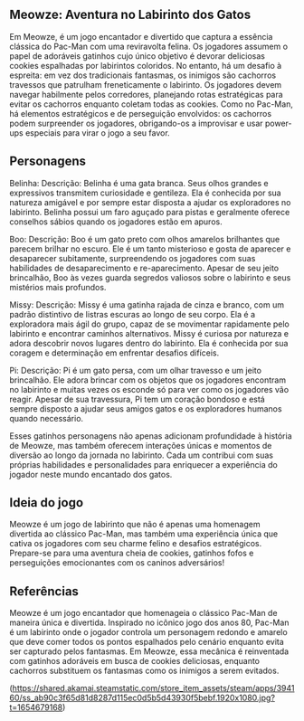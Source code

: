 ## Meowze: Aventura no Labirinto dos Gatos

Em Meowze, é um jogo encantador e divertido que captura a essência clássica do Pac-Man com uma reviravolta felina. Os jogadores assumem o papel de adoráveis gatinhos cujo único objetivo é devorar deliciosas cookies espalhadas por labirintos coloridos. No entanto, há um desafio à espreita: em vez dos tradicionais fantasmas, os inimigos são cachorros travessos que patrulham freneticamente o labirinto.
Os jogadores devem navegar habilmente pelos corredores, planejando rotas estratégicas para evitar os cachorros enquanto coletam todas as cookies. Como no Pac-Man, há elementos estratégicos e de perseguição envolvidos: os cachorros podem surpreender os jogadores, obrigando-os a improvisar e usar power-ups especiais para virar o jogo a seu favor.

## Personagens

Belinha:
Descrição: Belinha é uma gata branca. Seus olhos grandes e expressivos transmitem curiosidade e gentileza. Ela é conhecida por sua natureza amigável e por sempre estar disposta a ajudar os exploradores no labirinto. Belinha possui um faro aguçado para pistas e geralmente oferece conselhos sábios quando os jogadores estão em apuros.

Boo:
Descrição: Boo é um gato preto com olhos amarelos brilhantes que parecem brilhar no escuro. Ele é um tanto misterioso e gosta de aparecer e desaparecer subitamente, surpreendendo os jogadores com suas habilidades de desaparecimento e re-aparecimento. Apesar de seu jeito brincalhão, Boo às vezes guarda segredos valiosos sobre o labirinto e seus mistérios mais profundos.

Missy:
Descrição: Missy é uma gatinha rajada de cinza e branco, com um padrão distintivo de listras escuras ao longo de seu corpo. Ela é a exploradora mais ágil do grupo, capaz de se movimentar rapidamente pelo labirinto e encontrar caminhos alternativos. Missy é curiosa por natureza e adora descobrir novos lugares dentro do labirinto. Ela é conhecida por sua coragem e determinação em enfrentar desafios difíceis.

Pi:
Descrição: Pi é um gato persa, com um olhar travesso e um jeito brincalhão. Ele adora brincar com os objetos que os jogadores encontram no labirinto e muitas vezes os esconde só para ver como os jogadores vão reagir. Apesar de sua travessura, Pi tem um coração bondoso e está sempre disposto a ajudar seus amigos gatos e os exploradores humanos quando necessário.

Esses gatinhos personagens não apenas adicionam profundidade à história de Meowze, mas também oferecem interações únicas e momentos de diversão ao longo da jornada no labirinto. Cada um contribui com suas próprias habilidades e personalidades para enriquecer a experiência do jogador neste mundo encantado dos gatos.

## Ideia do jogo

Meowze é um jogo de labirinto que não é apenas uma homenagem divertida ao clássico Pac-Man, mas também uma experiência única que cativa os jogadores com seu charme felino e desafios estratégicos. Prepare-se para uma aventura cheia de cookies, gatinhos fofos e perseguições emocionantes com os caninos adversários!

## Referências
Meowze é um jogo encantador que homenageia o clássico Pac-Man de maneira única e divertida. Inspirado no icônico jogo dos anos 80, Pac-Man é um labirinto onde o jogador controla um personagem redondo e amarelo que deve comer todos os pontos espalhados pelo cenário enquanto evita ser capturado pelos fantasmas. Em Meowze, essa mecânica é reinventada com gatinhos adoráveis em busca de cookies deliciosas, enquanto cachorros substituem os fantasmas como os inimigos a serem evitados.

(https://shared.akamai.steamstatic.com/store_item_assets/steam/apps/394160/ss_ab90c3f65d81d8287d115ec0d5b5d43930f5bebf.1920x1080.jpg?t=1654679168)